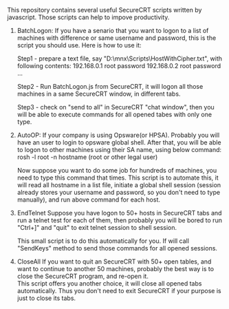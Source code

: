 This repository contains several useful SecureCRT scripts written by javascript. Those scripts can help to impove productivity.

1. BatchLogon:
	If you have a senario that you want to logon to a list of machines with difference or same username and password, this is the script you should use. Here is how to use it:
	
	Step1 - prepare a text file, say "D:\mnx\Scripts\HostWithCipher.txt", with following contents:
		192.168.0.1 root password
		192.168.0.2 root password
		...
		
	Step2 - Run BatchLogon.js from SecureCRT, it will logon all those machines in a same SecureCRT window, in different tabs.
	
	Step3 - check on "send to all" in SecureCRT "chat window", then you will be able to execute commands for all opened tabes with only one type.  
	
2. AutoOP:
	If your company is using Opsware(or HPSA). Probably you will have an user to login to opsware global shell. After that, you will be able to logon to other machines using their SA name, using below command:
		rosh -l root -n hostname (root or other legal user)
		
	Now suppose you want to do some job for hundreds of machines, you need to type this command that times. This script is to automate this, it will read all hostname in a list file, initiate a global shell session (session already stores your username and password, so you don't need to type manually), and run above command for each host. 
	
3. EndTelnet
	Suppose you have logon to 50+ hosts in SecureCRT tabs and run a telnet test for each of them, then probably you will be bored to run "Ctrl+]" and "quit" to exit telnet session to shell session.
	
	This small script is to do this automatically for you. If will call "SendKeys" method to send those commands for all opened sessions.
	
4. CloseAll
	If you want to quit an SecureCRT with 50+ open tables, and want to continue to another 50 machines, probably the best way is to close the SecureCRT program, and re-open it.  
	This script offers you another choice, it will close all opened tabs automatically. Thus you don't need to exit SecureCRT if your purpose is just to close its tabs.
	

